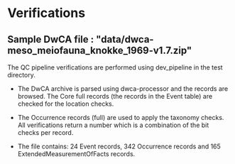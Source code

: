 # Verifications 

## Sample DwCA file : "data/dwca-meso_meiofauna_knokke_1969-v1.7.zip"

The QC pipeline verifications are performed using dev_pipeline in the test directory. 

* The DwCA archive is parsed using dwca-processor and the records are browsed. The Core full records 
  (the records in the Event table) are checked for the location checks.
  
* The Occurrence records (full) are used to apply the taxonomy checks. All verifications return a number 
  which is a combination of the bit checks per record. 

* The file contains: 24 Event records, 342 Occurrence records and 165 ExtendedMeasurementOfFacts records.